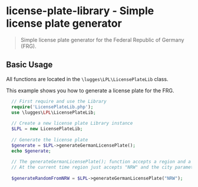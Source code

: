 # license-plate-library - Simple license plate generator
 
> Simple license plate generator for the Federal Republic of Germany (FRG).

## Basic Usage
All functions are located in the `\lugges\LPL\LicensePlateLib` class.

This example shows you how to generate a license plate for the FRG.

```php
  // First require and use the Library
  require('LicensePlateLib.php');
  use \lugges\LPL\LicensePlateLib;
  
  // Create a new license plate Library instance
  $LPL = new LicensePlateLib;
  
  // Generate the license plate
  $generate = $LPL->generateGermanLicensePlate();
  echo $generate;
  
  // The generateGermanLicensePlate(); function accepts a region and a city parameter.
  // At the current time region just accepts "NRW" and the city parameter any city code from the given array.
  
  $generateRandomFromNRW = $LPL->generateGermanLicensePlate("NRW");
```
